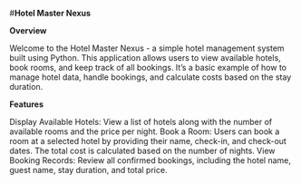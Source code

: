 #**Hotel Master Nexus**

**Overview**

Welcome to the Hotel Master Nexus - a simple hotel management system built using Python. This application allows users to view available hotels, book rooms, and keep track of all bookings. It’s a basic example of how to manage hotel data, handle bookings, and calculate costs based on the stay duration.

**Features**


Display Available Hotels: View a list of hotels along with the number of available rooms and the price per night.
Book a Room: Users can book a room at a selected hotel by providing their name, check-in, and check-out dates. The total cost is calculated based on the number of nights.
View Booking Records: Review all confirmed bookings, including the hotel name, guest name, stay duration, and total price.

